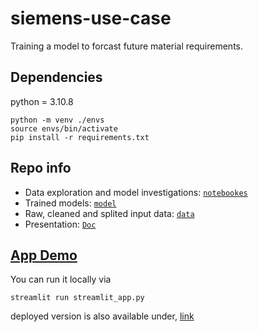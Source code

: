 # siemens-use-case
Training a model to forcast future material requirements.

## Dependencies
python = 3.10.8

```
python -m venv ./envs
source envs/bin/activate
pip install -r requirements.txt
```

## Repo info
- Data exploration and model investigations: [`notebookes`](./notebooks)
- Trained models: [`model`](./model)
- Raw, cleaned and splited input data: [`data`](data)
- Presentation: [`Doc`](./doc)


## [App Demo](https://siemens-use-case-1.streamlit.app/)
You can run it locally via 
```
streamlit run streamlit_app.py
```

deployed version is also available under, [link](https://siemens-use-case-1.streamlit.app/)

